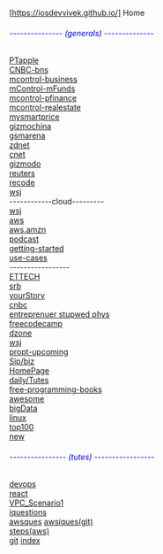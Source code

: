 
[https://iosdevvivek.github.io/] Home
<h6 style="color:blue;">--------------- (generals) --------------</h6>      
 <a href="https://www.patentlyapple.com/" target="_blank">PTapple</a><br>
 <a href="https://www.cnbc.com/business/" target="_blank">CNBC-bns</a><br>
 <a href="https://www.moneycontrol.com/news/business/" target="_blank">mcontrol-business</a><br>
 <a href="https://www.moneycontrol.com/news/business/mutual-funds/" target="_blank">mControl-mFunds</a><br>
 <a href="https://www.moneycontrol.com/news/business/personal-finance/" target="_blank">mcontrol-pfinance</a><br>
 <a href="https://www.moneycontrol.com/real-estate-property/" target="_blank">mcontrol-realestate</a><br>
 <a href="https://www.mysmartprice.com/" target="_blank">mysmartprice</a><br>
 <a href="https://www.gizmochina.com/" target="_blank">gizmochina</a><br>
 <a href="https://www.gsmarena.com/" target="_blank">gsmarena</a><br>
 <a href="https://www.zdnet.com/" target="_blank">zdnet</a><br>
 <a href="https://www.cnet.com/" target="_blank">cnet</a><br>
 <a href="https://gizmodo.com/" target="_blank">gizmodo</a><br>
 <a href="https://www.reuters.com/places/india" target="_blank">reuters</a><br>
 <a href="https://www.recode.net/" target="_blank">recode</a><br> 
 <a href="https://www.wsj.com/india" target="_blank">wsj</a><br>
 ------------cloud---------<br>
 <a href="https://www.allthingsdistributed.com/" target="_blank">wsj</a><br>
 <a href="https://aws.amazon.com/blogs/" target="_blank">aws</a><br>
 <a href="https://aws.amazon.com/blogs/aws/" target="_blank">aws.amzn</a><br>
 <a href="https://aws.amazon.com/podcasts/aws-podcast/" target="_blank">podcast</a><br>
 <a href="https://aws.amazon.com/getting-started/" target="_blank">getting-started</a><br>
 <a href="https://aws.amazon.com/getting-started/use-cases/" target="_blank">use-cases</a><br>
 -----------------<br>
 <a href="https://tech.economictimes.indiatimes.com/" > ETTECH </a><br>
 <a href="http://srbachchan.tumblr.com/" target="_blank">srb</a><br>
 <a href="https://yourstory.com/" target="_blank">yourStory</a><br>
 <a href="https://www.cnbc.com/technology/ " target="_blank">cnbc</a><br>
 <a href="https://www.entrepreneur.com/topic/startups" > entreprenuer </a>
 <a href= "https://startupweekend.org/" > stupwed </a> 
 <a href = "http://10000startups.com/> 1000stp </a>
 <a href="https://phys.org" target="_blank">phys</a><br>
 <a href="https://www.freecodecamp.org/?ref=mn">freecodecamp</a><br>
 <a href="https://dzone.com/"target="_blank">dzone</a><br>
 <a href="https://www.wsj.com/news/technology"target="_blank">wsj</a><br>
 <a href="https://www.proptiger.com/pune/upcoming-property">propt-upcoming</a><br>
 <a href="india.html">Sip/biz</a><br>
 <a href="index1.html">HomePage</a><br>
 <a href="daily.html">daily/Tutes</a><br>
 <a href="https://github.com/EbookFoundation/free-programming-books/blob/master/free-programming-books.md#jenkins" target="_blank">free-programming-books</a><br>
 <a href="https://github.com/sindresorhus/awesome" target="_blank">awesome</a><br>
<a href="https://github.com/sindresorhus/awesome#big-data" target="_blank">bigData</a><br>
<a href="https://github.com/EbookFoundation/free-programming-books/blob/master/free-programming-books.md#linux" target="_blank">linux</a><br>	      
<a href="Twitter.html"target="_blank" >top100</a><br>
<a href="https://github.com/iosdevvivek/iosdevvivek.github.io/edit/master/Steps.txt" target="_blank">new </a><br> 	

<h6 style="color:blue;">----------------  (tutes) -----------------</h6>
 <a href="https://www.guru99.com/devops-tutorial.html">devops</a><br>
 <a href="https://reactjs.org/tutorial/tutorial.html">react</a><br> 
 <a href="https://docs.aws.amazon.com/vpc/latest/userguide/VPC_Scenario1.html">VPC_Scenario1</a><br>
 <a href="iquestion.html">iquestions</a><br>
 <a href="awsques.html">awsques</a> 
  <a href="https://github.com/miztiik/AWS-Demos/tree/master/Interview-Questions" _target="_blank">awsiques(git)</a><br>
 <a href="https://docs.google.com/document/d/1RKKJvN2Cz05y0eBbzXkSNFpB8HakH7_sfCfMoeBcvcw/edit">steps(aws)</a> <br>
  <a href="https://github.com/iosdevvivek/iosdevvivek.github.io">git</a>
   <a href="https://https://github.com/iosdevvivek/iosdevvivek.github.io/edit/master/index.html">index</a>    
	   
